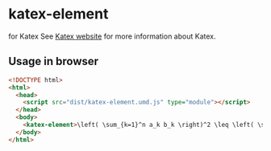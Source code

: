 # katex-element

<custom-element> for Katex 
See [Katex website](https://www.katex.org/) for more information about Katex.
  
## Usage in browser

```html
<!DOCTYPE html>
<html>
  <head>
    <script src="dist/katex-element.umd.js" type="module"></script>
  </head>
  <body>
    <katex-element>\left( \sum_{k=1}^n a_k b_k \right)^2 \leq \left( \sum_{k=1}^n a_k^2 \right) \left( \sum_{k=1}^n b_k^2 \right)</katex-element>
  </body>
</html>
```
